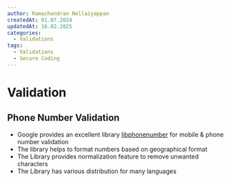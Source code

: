 ```yaml
---
author: Ramachandran Nellaiyappan
createdAt: 01.07.2024
updatedAt: 16.02.2025
categories:
  - Validations
tags:
  - Validations
  - Secure Coding
---
```


# Validation

## Phone Number Validation

- Google provides an excellent library [libphonenumber](https://github.com/google/libphonenumber) for mobile & phone
  number validation
- The library helps to format numbers based on geographical format
- The Library provides normalization feature to remove unwanted characters
- The Library has various distribution for many languages